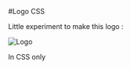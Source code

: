 #Logo CSS


Little experiment to make this logo :

![Logo](http://adrienmartinet.com/images/logo.png)

In CSS only